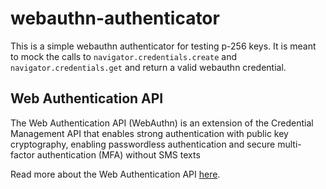 # webauthn-authenticator

This is a simple webauthn authenticator for testing p-256 keys. It is meant to mock the calls to `navigator.credentials.create` and `navigator.credentials.get` and return a valid webauthn credential.

## Web Authentication API

The Web Authentication API (WebAuthn) is an extension of the Credential Management API that enables strong authentication with public key cryptography, enabling passwordless authentication and secure multi-factor authentication (MFA) without SMS texts

Read more about the Web Authentication API [here](https://developer.mozilla.org/en-US/docs/Web/API/Web_Authentication_API).
